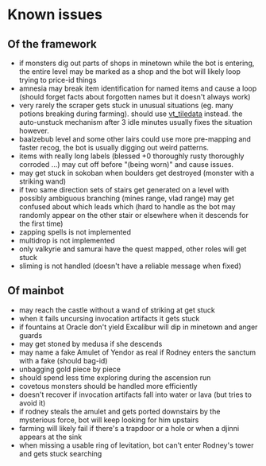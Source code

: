 # Known issues

## Of the framework

* if monsters dig out parts of shops in minetown while the bot is entering, the entire level may be marked as a shop and the bot will likely loop trying to price-id things
* amnesia may break item identification for named items and cause a loop (should forget facts about forgotten names but it doesn't always work)
* very rarely the scraper gets stuck in unusual situations (eg. many potions breaking during farming).  should use [vt\_tiledata](http://nethackwiki.com/wiki/Vt_tiledata) instead.  the auto-unstuck mechanism after 3 idle minutes usually fixes the situation however.
* baalzebub level and some other lairs could use more pre-mapping and faster recog, the bot is usually digging out weird patterns.
* items with really long labels (blessed +0 thoroughly rusty thoroughly corroded ...) may cut off before "(being worn)" and cause issues.
* may get stuck in sokoban when boulders get destroyed (monster with a striking wand)
* if two same direction sets of stairs get generated on a level with possibly ambiguous branching (mines range, vlad range) may get confused about which leads which (hard to handle as the bot may randomly appear on the other stair or elsewhere when it descends for the first time)
* zapping spells is not implemented
* multidrop is not implemented
* only valkyrie and samurai have the quest mapped, other roles will get stuck
* sliming is not handled (doesn't have a reliable message when fixed)

## Of mainbot

* may reach the castle without a wand of striking at get stuck
* when it fails uncursing invocation artifacts it gets stuck
* if fountains at Oracle don't yield Excalibur will dip in minetown and anger guards
* may get stoned by medusa if she descends
* may name a fake Amulet of Yendor as real if Rodney enters the sanctum with a fake (should bag-id)
* unbagging gold piece by piece
* should spend less time exploring during the ascension run
* covetous monsters should be handled more efficiently
* doesn't recover if invocation artifacts fall into water or lava (but tries to avoid it)
* if rodney steals the amulet and gets ported downstairs by the mysterious force, bot will keep looking for him upstairs
* farming will likely fail if there's a trapdoor or a hole or when a djinni appears at the sink
* when missing a usable ring of levitation, bot can't enter Rodney's tower and gets stuck searching
